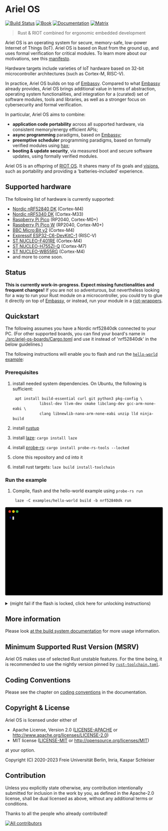 # Ariel OS
[![Build Status][build-badge]][build-info]
[![Book][book-badge]][documentation-mdbook]
[![Documentation][rustdoc-badge]][documentation-dev-rustdoc]
[![Matrix][matrix-badge]][matrix-link]

> Rust & RIOT combined for ergonomic embedded development

Ariel OS is an operating system for secure, memory-safe, low-power Internet of Things (IoT).
Ariel OS is based on Rust from the ground up, and uses formal verification
for critical modules. To learn more about our motivations, see this
[manifesto](https://ariel-os.github.io/ariel-os/dev/docs/book/manifesto.html).

Hardware targets include varieties of IoT hardware based on 
32-bit microcontroller architectures (such as Cortex-M, RISC-V).

In practice, Ariel OS builds on top of [Embassy](https://github.com/embassy-rs/embassy).
Compared to what [Embassy](https://github.com/embassy-rs/embassy) already provides,
Ariel OS brings additional value in terms of 
abstraction, operating system functionalities, 
and integration for a (curated) set of software modules, tools and libraries, as well as 
a stronger focus on cybersecurity and formal verification.
 
In particular, Ariel OS aims to combine:

- **application code portability** across all supported hardware, via consistent memory/energy efficient APIs;
- **async programming** paradigms, based on [Embassy](https://github.com/embassy-rs/embassy);
- **preemptive scheduler** programming paradigms, based on formally verified modules using [hax](https://hacspec.org/blog/posts/hax-v0-1/);
- **booting & update security**, via measured boot and secure software updates, using formally verified modules.

Ariel OS is an offspring of [RIOT OS](https://github.com/RIOT-OS/RIOT).
It shares many of its goals and [visions](https://doc.riot-os.org/vision.html),
such as portability and providing a 'batteries-included' experience.

## Supported hardware

The following list of hardware is currently supported:
 - [Nordic nRF52840 DK](https://www.nordicsemi.com/Products/Development-hardware/nRF52840-DK) (Cortex-M4)
 - [Nordic nRF5340 DK](https://www.nordicsemi.com/Products/Development-hardware/nRF5340-DK) (Cortex-M33)
 - [Raspberry Pi Pico](https://www.raspberrypi.com/products/raspberry-pi-pico/) (RP2040, Cortex-M0+)
 - [Raspberry Pi Pico W](https://www.raspberrypi.com/products/raspberry-pi-pico/) (RP2040, Cortex-M0+)
 - [BBC Micro:Bit v2](https://tech.microbit.org/hardware/2-0-revision/) (Cortex-M4)
 - [Expressif ESP32-C6-DevKitC-1](https://docs.espressif.com/projects/espressif-esp-dev-kits/en/latest/esp32c6/esp32-c6-devkitc-1/user_guide.html) (RISC-V)
 - [ST NUCLEO-F401RE](https://www.st.com/en/evaluation-tools/nucleo-f401re.html) (Cortex-M4)
 - [ST NUCLEO-H755ZI-Q](https://www.st.com/en/evaluation-tools/nucleo-h755zi-q.html) (Cortex-M7)
 - [ST NUCLEO-WB55RG](https://www.st.com/en/evaluation-tools/p-nucleo-wb55.html) (Cortex-M4)
 - and more to come soon.

## Status

**This is currently work-in-progress. Expect missing functionalities and frequent changes!** 
If you are not so adventurous, but nevertheless looking for a way 
to run your Rust module on a microcontroller, you could try to 
glue it directly on top of [Embassy](https://github.com/embassy-rs/embassy), 
or instead, run your module in a [riot-wrappers](https://github.com/RIOT-OS/rust-riot-wrappers).

## Quickstart

The following assumes you have a Nordic nrf52840dk connected to your PC.
(For other supported boards, you can find your board's name in
[./src/ariel-os-boards/Cargo.toml](https://github.com/ariel-os/ariel-os/blob/main/src/ariel-os-boards/Cargo.toml)
and use it instead of 'nrf52840dk' in the below guidelines.)

The following instructions will enable you to flash and run the [`hello-world`
example](https://github.com/ariel-os/ariel-os/tree/main/examples/hello-world):

### Prerequisites

1. install needed system dependencies. On Ubuntu, the following is sufficient:

        apt install build-essential curl git python3 pkg-config \
                   libssl-dev llvm-dev cmake libclang-dev gcc-arm-none-eabi \
                   clang libnewlib-nano-arm-none-eabi unzip lld ninja-build

1. install [rustup](https://rustup.rs/)

1. install [laze](https://github.com/kaspar030/laze): `cargo install laze`

1. install [probe-rs](https://github.com/probe-rs/probe-rs): `cargo install probe-rs-tools --locked`

1. clone this repository and cd into it

1. install rust targets: `laze build install-toolchain`

### Run the example

1. Compile, flash and the hello-world example using `probe-rs run`

        laze -C examples/hello-world build -b nrf52840dk run

![Example](./doc/hello-world_render.svg)

<details>
<summary> (might fail if the flash is locked, click here for unlocking instructions) </summary>
This might fail due to a locked chip, e.g., on most nrf52840dk boards that are fresh from the factory.
In that case, the above command throws an error that ends with something like this:

```
An operation could not be performed because it lacked the permission to do so: erase_all
```

The chip can be unlocked using this command:

    laze -C examples/hello-world build -b nrf52840dk flash-erase-all
</details>

## More information

Please look [at the build system documentation](https://ariel-os.github.io/ariel-os/dev/docs/book/build_system.html) for more usage
information.

## Minimum Supported Rust Version (MSRV)

Ariel OS makes use of selected Rust unstable features. For the time being, it is
recommended to use the nightly version pinned by [`rust-toolchain.toml`](rust-toolchain.toml).

## Coding Conventions

Please see the chapter on
[coding conventions](https://ariel-os.github.io/ariel-os/dev/docs/book/coding-conventions.html)
in the documentation.

## Copyright & License

Ariel OS is licensed under either of

- Apache License, Version 2.0 ([LICENSE-APACHE](./LICENSE-APACHE) or http://www.apache.org/licenses/LICENSE-2.0)
- MIT license ([LICENSE-MIT](./LICENSE-MIT) or http://opensource.org/licenses/MIT)

at your option.

Copyright (C) 2020-2023 Freie Universität Berlin, Inria, Kaspar Schleiser

## Contribution

Unless you explicitly state otherwise, any contribution intentionally submitted
for inclusion in the work by you, as defined in the Apache-2.0 license, shall
be dual licensed as above, without any additional terms or conditions.

Thanks to all the people who already contributed!

<a href="https://github.com/ariel-os/ariel-os/graphs/contributors">
  <img src="https://contrib.rocks/image?repo=ariel-os/ariel-os" alt="All contributors" />
</a>

[build-badge]: https://github.com/ariel-os/ariel-os/actions/workflows/main.yml/badge.svg
[build-info]: https://github.com/ariel-os/ariel-os/actions/workflows/main.yml
[matrix-badge]: https://img.shields.io/badge/chat-Matrix-brightgreen.svg
[matrix-link]: https://matrix.to/#/#ariel-os:matrix.org
[book-badge]: https://img.shields.io/badge/Book-%F0%9F%93%94-blue
[rustdoc-badge]: https://img.shields.io/badge/Documentation-%F0%9F%93%94-blue
[documentation-mdbook]: https://ariel-os.github.io/ariel-os/dev/docs/book/
[documentation-dev-rustdoc]: https://ariel-os.github.io/ariel-os/dev/docs/api/
